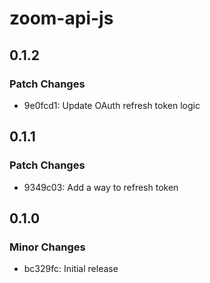 # zoom-api-js

## 0.1.2

### Patch Changes

- 9e0fcd1: Update OAuth refresh token logic

## 0.1.1

### Patch Changes

- 9349c03: Add a way to refresh token

## 0.1.0

### Minor Changes

- bc329fc: Initial release
